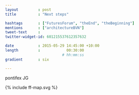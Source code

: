 ```yaml
---
layout         : post
title          : "Next steps"

hashtags       : ["FuturesForum", "theEnd", "theBeginning"]
mentions       : ["architectureBVN"]
tweet-text     :
twitter-widget-id: 601215537612357632

date           : 2015-05-29 14:45:00 +10:00
length         :            00:30:00
                          # hh:mm:ss
gradient       : six

---
```


pontifex JG

<div class="the-map">{% include ff-map.svg %}</div>
